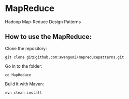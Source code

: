 MapReduce
=========

Hadoop Map-Reduce Design Patterns


How to use the MapReduce:
--------------------------

Clone the repository:
```
git clone git@github.com:swanguni/mapreducepatterns.git
```
Go in to the folder:
```
cd MapReduce
```
Build it with Maven:
```
mvn clean install
```

